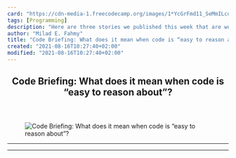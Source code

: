 ```yaml
---
card: "https://cdn-media-1.freecodecamp.org/images/1*YcGrFmd11_SeMmILcqu25A.png"
tags: [Programming]
description: "Here are three stories we published this week that are worth "
author: "Milad E. Fahmy"
title: "Code Briefing: What does it mean when code is “easy to reason about”?"
created: "2021-08-16T10:27:40+02:00"
modified: "2021-08-16T10:27:40+02:00"
---
```

<div class="site-wrapper">
<main id="site-main" class="site-main outer">
<div class="inner">
<article class="post-full post tag-programming tag-web-development tag-javascript tag-bots tag-software-development ">
<header class="post-full-header">
<h1 class="post-full-title">Code Briefing: What does it mean when code is “easy to reason about”?</h1>
</header>
<figure class="post-full-image">
<picture>
<source media="(max-width: 700px)" sizes="1px" srcset="data:image/gif;base64,R0lGODlhAQABAIAAAAAAAP///yH5BAEAAAAALAAAAAABAAEAAAIBRAA7 1w">
<source media="(min-width: 701px)" sizes="(max-width: 800px) 400px,
(max-width: 1170px) 700px,
1400px" srcset="https://cdn-media-1.freecodecamp.org/images/1*YcGrFmd11_SeMmILcqu25A.png 300w,
https://cdn-media-1.freecodecamp.org/images/1*YcGrFmd11_SeMmILcqu25A.png 600w,
https://cdn-media-1.freecodecamp.org/images/1*YcGrFmd11_SeMmILcqu25A.png 1000w,
https://cdn-media-1.freecodecamp.org/images/1*YcGrFmd11_SeMmILcqu25A.png 2000w">
<img onerror="this.style.display='none'" src="https://cdn-media-1.freecodecamp.org/images/1*YcGrFmd11_SeMmILcqu25A.png" alt="Code Briefing: What does it mean when code is “easy to reason about”?">
</picture>
</figure>
<section class="post-full-content">
<div class="post-content">
</div>
<hr>
<hr>
</section>
</article>
</div>
</main>
</div>
<!-- Google Tag Manager (noscript) -->
<!-- End Google Tag Manager (noscript) -->
